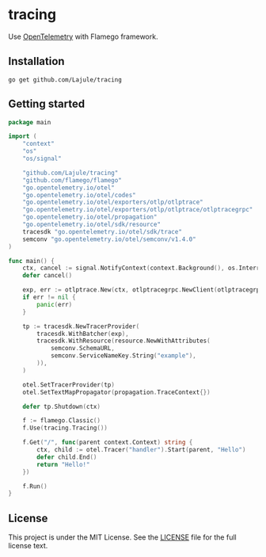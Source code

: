 # tracing

Use [OpenTelemetry][1] with Flamego framework.


## Installation

	go get github.com/Lajule/tracing

## Getting started

```go
package main

import (
	"context"
	"os"
	"os/signal"

	"github.com/Lajule/tracing"
	"github.com/flamego/flamego"
	"go.opentelemetry.io/otel"
	"go.opentelemetry.io/otel/codes"
	"go.opentelemetry.io/otel/exporters/otlp/otlptrace"
	"go.opentelemetry.io/otel/exporters/otlp/otlptrace/otlptracegrpc"
	"go.opentelemetry.io/otel/propagation"
	"go.opentelemetry.io/otel/sdk/resource"
	tracesdk "go.opentelemetry.io/otel/sdk/trace"
	semconv "go.opentelemetry.io/otel/semconv/v1.4.0"
)

func main() {
	ctx, cancel := signal.NotifyContext(context.Background(), os.Interrupt)
	defer cancel()

	exp, err := otlptrace.New(ctx, otlptracegrpc.NewClient(otlptracegrpc.WithEndpoint("otel-collector:4317"), otlptracegrpc.WithInsecure()))
	if err != nil {
		panic(err)
	}

	tp := tracesdk.NewTracerProvider(
		tracesdk.WithBatcher(exp),
		tracesdk.WithResource(resource.NewWithAttributes(
			semconv.SchemaURL,
			semconv.ServiceNameKey.String("example"),
		)),
	)

	otel.SetTracerProvider(tp)
	otel.SetTextMapPropagator(propagation.TraceContext{})

	defer tp.Shutdown(ctx)

	f := flamego.Classic()
	f.Use(tracing.Tracing())

	f.Get("/", func(parent context.Context) string {
		ctx, child := otel.Tracer("handler").Start(parent, "Hello")
		defer child.End()
		return "Hello!"
	})

	f.Run()
}
```

## License

This project is under the MIT License. See the [LICENSE](LICENSE) file for the full license text.

[1]: https://opentelemetry.io/

